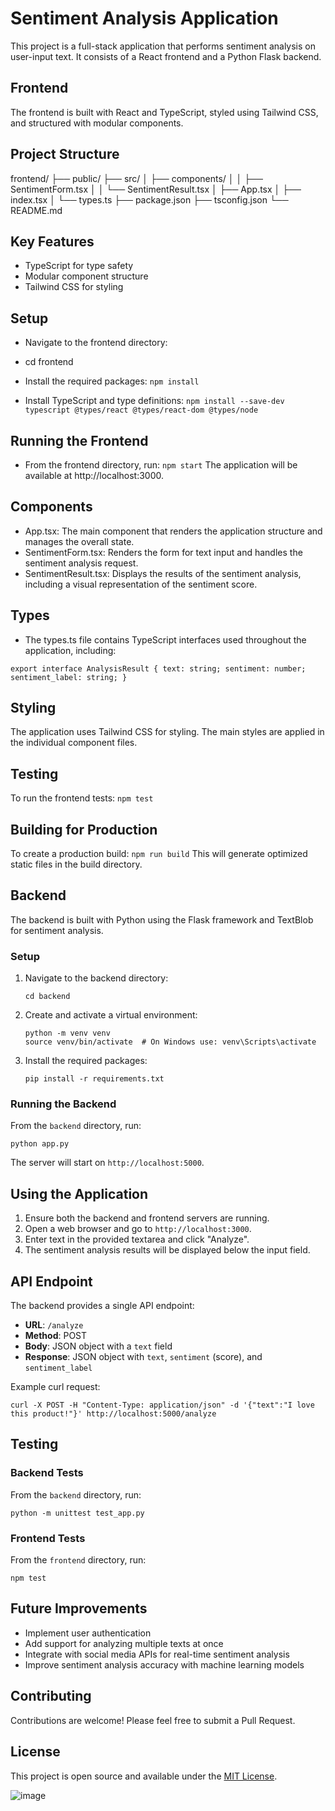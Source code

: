 # Sentiment Analysis Application

This project is a full-stack application that performs sentiment analysis on user-input text. It consists of a React frontend and a Python Flask backend.

## Frontend

The frontend is built with React and TypeScript, styled using Tailwind CSS, and structured with modular components.

## Project Structure

frontend/
├── public/
├── src/
│ ├── components/
│ │ ├── SentimentForm.tsx
│ │ └── SentimentResult.tsx
│ ├── App.tsx
│ ├── index.tsx
│ └── types.ts
├── package.json
├── tsconfig.json
└── README.md

## Key Features

- TypeScript for type safety
- Modular component structure
- Tailwind CSS for styling

## Setup

- Navigate to the frontend directory:
- cd frontend

- Install the required packages:
  `npm install`

- Install TypeScript and type definitions:
  `npm install --save-dev typescript @types/react @types/react-dom @types/node`

## Running the Frontend

- From the frontend directory, run:
  `npm start`
  The application will be available at http://localhost:3000.

## Components

- App.tsx: The main component that renders the application structure and manages the overall state.
- SentimentForm.tsx: Renders the form for text input and handles the sentiment analysis request.
- SentimentResult.tsx: Displays the results of the sentiment analysis, including a visual representation of the sentiment score.

## Types

- The types.ts file contains TypeScript interfaces used throughout the application, including:

`export interface AnalysisResult {
  text: string;
  sentiment: number;
  sentiment_label: string;
}`

## Styling

The application uses Tailwind CSS for styling. The main styles are applied in the individual component files.

## Testing

To run the frontend tests:
`npm test`

## Building for Production

To create a production build:
`npm run build`
This will generate optimized static files in the build directory.

## Backend

The backend is built with Python using the Flask framework and TextBlob for sentiment analysis.

### Setup

1. Navigate to the backend directory:

   ```
   cd backend
   ```

2. Create and activate a virtual environment:

   ```
   python -m venv venv
   source venv/bin/activate  # On Windows use: venv\Scripts\activate
   ```

3. Install the required packages:
   ```
   pip install -r requirements.txt
   ```

### Running the Backend

From the `backend` directory, run:

```
python app.py
```

The server will start on `http://localhost:5000`.

## Using the Application

1. Ensure both the backend and frontend servers are running.
2. Open a web browser and go to `http://localhost:3000`.
3. Enter text in the provided textarea and click "Analyze".
4. The sentiment analysis results will be displayed below the input field.

## API Endpoint

The backend provides a single API endpoint:

- **URL**: `/analyze`
- **Method**: POST
- **Body**: JSON object with a `text` field
- **Response**: JSON object with `text`, `sentiment` (score), and `sentiment_label`

Example curl request:

```
curl -X POST -H "Content-Type: application/json" -d '{"text":"I love this product!"}' http://localhost:5000/analyze
```

## Testing

### Backend Tests

From the `backend` directory, run:

```
python -m unittest test_app.py
```

### Frontend Tests

From the `frontend` directory, run:

```
npm test
```

## Future Improvements

- Implement user authentication
- Add support for analyzing multiple texts at once
- Integrate with social media APIs for real-time sentiment analysis
- Improve sentiment analysis accuracy with machine learning models

## Contributing

Contributions are welcome! Please feel free to submit a Pull Request.

## License

This project is open source and available under the [MIT License](LICENSE).


![image](https://github.com/user-attachments/assets/dcd772d8-abd2-49c5-ae8a-c87453f429cb)

